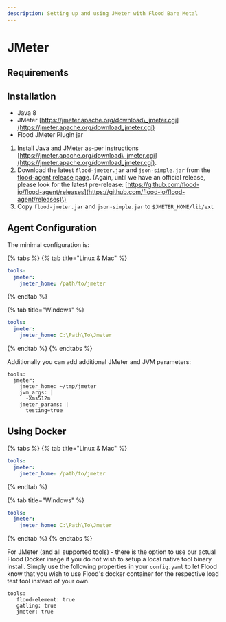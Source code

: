 ```yaml
---
description: Setting up and using JMeter with Flood Bare Metal
---
```


# JMeter

## Requirements

## Installation

* Java 8
* JMeter [https://jmeter.apache.org/download\_jmeter.cgi](https://jmeter.apache.org/download_jmeter.cgi)
* Flood JMeter Plugin jar

1. Install Java and JMeter as-per instructions  [https://jmeter.apache.org/download\_jmeter.cgi](https://jmeter.apache.org/download_jmeter.cgi).
2. Download the latest `flood-jmeter.jar` and `json-simple.jar` from the [flood-agent release page](https://github.com/flood-io/flood-agent/releases/latest).  \(Again, until we have an official release, please look for the latest pre-release: [https://github.com/flood-io/flood-agent/releases](https://github.com/flood-io/flood-agent/releases)\) 
3. Copy `flood-jmeter.jar` and `json-simple.jar` to `$JMETER_HOME/lib/ext`

## Agent Configuration

The minimal configuration is:

{% tabs %}
{% tab title="Linux & Mac" %}
```yaml
tools:
  jmeter:
    jmeter_home: /path/to/jmeter
```
{% endtab %}

{% tab title="Windows" %}
```yaml
tools:
  jmeter:
    jmeter_home: C:\Path\To\Jmeter
```
{% endtab %}
{% endtabs %}

Additionally you can add additional JMeter and JVM parameters:

```text
tools:
  jmeter:
    jmeter_home: ~/tmp/jmeter
    jvm_args: |
      -Xms512m
    jmeter_params: |
      testing=true

```

## Using Docker

{% tabs %}
{% tab title="Linux & Mac" %}
```yaml
tools:
  jmeter:
    jmeter_home: /path/to/jmeter
```
{% endtab %}

{% tab title="Windows" %}
```yaml
tools:
  jmeter:
    jmeter_home: C:\Path\To\Jmeter
```
{% endtab %}
{% endtabs %}

For JMeter \(and all supported tools\) - there is the option to use our actual Flood Docker image if you do not wish to setup a local native tool binary install. Simply use the following properties in your `config.yaml` to let Flood know that you wish to use Flood's docker container for the respective load test tool instead of your own.

```text
tools: 
   flood-element: true 
   gatling: true 
   jmeter: true
```






